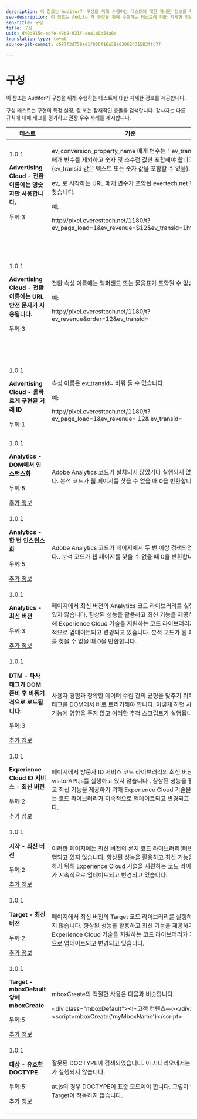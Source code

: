 ```yaml
---
description: 이 참조는 Auditor가 구성을 위해 수행하는 테스트에 대한 자세한 정보를 제공합니다.
seo-description: 이 참조는 Auditor가 구성을 위해 수행하는 테스트에 대한 자세한 정보를 제공합니다.
seo-title: 구성
title: 구성
uuid: d40d815c-edfe-48b9-921f-cea1b0b54a0a
translation-type: tm+mt
source-git-commit: c697f3d759ad1f086f16a39e03062431583ffd7f

---
```



# 구성

이 참조는 Auditor가 구성을 위해 수행하는 테스트에 대한 자세한 정보를 제공합니다.

구성 테스트는 구현의 특정 설정, 값 또는 잠재적인 충돌을 검색합니다. 감사자는 다른 규칙에 대해 태그를 평가하고 권장 우수 사례를 제시합니다.

<table id="table_A8A1FC360482447185C8460A18426638"> 
 <thead> 
  <tr> 
   <th colname="col1" class="entry"> 테스트 </th> 
   <th colname="col2" class="entry"> 기준 </th> 
   <th colname="col3" class="entry"> 권장 사항 </th> 
  </tr>
 </thead>
 <tbody> 
  <tr> 
   <td colname="col1"> 
    <draft-comment>
      1.0.1 
    </draft-comment> <p><b>Advertising Cloud - 전환 이름에는 영숫자만 사용합니다.</b> </p> <p>두께:3 </p> </td> 
   <td colname="col2"> <p>ev_conversion_property_name <span class="codeph"> 매개 변수는 "</span> ev_transid<span class="codeph"> " 매개 변수를 제외하고 숫자 및 소수점 값만 포함해야 합니다(</span>ev_transid <span class="codeph"></span> 값은 텍스트 또는 숫자 값을 포함할 수 있음). </p> <p>ev_ <span class="codeph"> 로 시작하는 URL</span> 매개 변수가 포함된 evertech.net <span class="codeph"> 픽셀을 찾습니다</span>. </p> <p>예: </p> <p><span class="codeph"> http://pixel.everesttech.net/1180/t?ev_page_load=1&amp;ev_revenue=$12&amp;ev_transid=1hf74i47 </span> </p> </td> 
   <td colname="col3"> <p> 거래 속성 매개 변수에는 숫자 및 소수점 값만 포함되어야 합니다. </p> <p> <p>경고: 다른 모든 값 유형은 데이터 손실을 초래할 수 있습니다. </p> </p> </td> 
  </tr> 
  <tr> 
   <td colname="col1"> 
    <draft-comment>
      1.0.1 
    </draft-comment> <p><b>Advertising Cloud - 전환 이름에는 URL 안전 문자가 사용됩니다.</b> </p> <p>두께:3 </p> </td> 
   <td colname="col2"> <p> 전환 속성 이름에는 앰퍼샌드 또는 물음표가 포함될 수 없습니다. </p> <p> 예: </p> <p><span class="codeph"> http://pixel.everesttech.net/1180/t?ev_revenue&amp;order=12&amp;ev_transid=</span> </p> </td> 
   <td colname="col3"> <p>거래 속성 매개 변수에 인코딩되지 않은 앰퍼샌드 또는 물음표가 포함되어 있지 않은지 확인하십시오. 이렇게 하면 URL 형식이 중단됩니다. </p> <p> <p>경고:인코딩되지 않은 앰퍼샌드 또는 물음표가 포함된 속성 매개 변수(예:ev_form <span class="codeph"> Complete?=1</span> 또는 <span class="codeph"> ev_formComplete&amp;Submit=1</span>)로 인해 데이터가 손실될 수 있습니다. </p> </p> </td> 
  </tr> 
  <tr> 
   <td colname="col1"> 
    <draft-comment>
      1.0.1 
    </draft-comment> <p><b>Advertising Cloud - 올바르게 구현된 거래 ID</b> </p> <p>두께:1 </p> </td> 
   <td colname="col2"> <p> 속성 이름은 <span class="codeph"> ev_transid=</span> 비워 둘 수 없습니다. </p> <p>예: </p> <p> <span class="codeph"> http://pixel.everesttech.net/1180/t?ev_page_load=1&amp;ev_revenue= 12&amp; ev_transid=</span> </p> </td> 
   <td colname="col3"> <p>속성 이름 <span class="codeph"> ev_transid=</span> 은 값(<span class="codeph"> ev_transid=</span>) 없이 남겨둘 수 없습니다. 값이 없으면 트랜잭션 데이터 손실이 있을 수 있습니다. ev_transid=에 값을 <span class="codeph"> 할당하거나</span> 픽셀에서 매개 변수를 제거합니다. </p> </td> 
  </tr> 
  <tr> 
   <td colname="col1"> 
    <draft-comment>
      1.0.1 
    </draft-comment> <p><b>Analytics - DOM에서 인스턴스화</b> </p> <p>두께:5 </p> <p><a href="https://experiencecloud.adobe.com/resources/help/en_US/sc/implement/impl_testing.html" format="html" scope="external"> 추가 정보</a> </p> </td> 
   <td colname="col2"> <p> Adobe Analytics 코드가 설치되지 않았거나 실행되지 않았습니다. 분석 코드가 웹 페이지를 찾을 수 없을 때 0을 반환합니다. </p> </td> 
   <td colname="col3"> <p>Analytics 태그가 페이지에 구현되어 있고 후속 스크립트 활동에서 차단되지 않았는지 확인합니다. </p> </td> 
  </tr> 
  <tr> 
   <td colname="col1"> 
    <draft-comment>
      1.0.1 
    </draft-comment> <p><b>Analytics - 한 번 인스턴스화</b> </p> <p>두께:5 </p> <p><a href="https://experiencecloud.adobe.com/resources/help/en_US/sc/implement/" format="https" scope="external"> 추가 정보</a> </p> </td> 
   <td colname="col2"> <p> Adobe Analytics 코드가 페이지에서 두 번 이상 검색되었습니다.. 분석 코드가 웹 페이지를 찾을 수 없을 때 0을 반환합니다. </p> </td> 
   <td colname="col3"> <p>페이지에 Analytics 태그가 하나만 있어야 합니다. </p> </td> 
  </tr> 
  <tr> 
   <td colname="col1"> 
    <draft-comment>
      1.0.1 
    </draft-comment> <p><b>Analytics - 최신 버전</b> </p> <p>두께:3 </p> <p><a href="https://experiencecloud.adobe.com/resources/help/en_US/sc/appmeasurement/release" format="https" scope="external"> 추가 정보</a> </p> </td> 
   <td colname="col2"> <p> 페이지에서 최신 버전의 Analytics 코드 라이브러리를 실행하고 있지 않습니다. 향상된 성능을 활용하고 최신 기능을 제공하기 위해 Experience Cloud 기술을 지원하는 코드 라이브러리가 지속적으로 업데이트되고 변경되고 있습니다. 분석 코드가 웹 페이지를 찾을 수 없을 때 0을 반환합니다. </p> </td> 
   <td colname="col3"> <p>최신 버전의 Analytics 라이브러리를 설치합니다. </p> </td> 
  </tr> 
  <tr> 
   <td colname="col1"> 
    <draft-comment>
      1.0.1 
    </draft-comment> <p><b>DTM - 타사 태그가 DOM 준비 후 비동기적으로 로드됩니다.</b> </p> <p>두께:3 </p> <p><a href="https://experiencecloud.adobe.com/resources/help/en_US/dtm/load_order.html" format="html" scope="external"> 추가 정보</a> </p> </td> 
   <td colname="col2"> <p>사용자 경험과 정확한 데이터 수집 간의 균형을 맞추기 위해 타사 태그를 DOM에서 바로 트리거해야 합니다. 이렇게 하면 사이트 기능에 영향을 주지 않고 이러한 추적 스크립트가 실행됩니다. </p> </td> 
   <td colname="col3"> <p>타사 픽셀을 실행하는 모든 규칙을 조정하여 DOM 준비에서 문제를 해결합니다. </p> </td> 
  </tr> 
  <tr> 
   <td colname="col1"> 
    <draft-comment>
      1.0.1 
    </draft-comment> <p><b>Experience Cloud ID 서비스 - 최신 버전</b> </p> <p>두께:2 </p> <p><a href="https://experiencecloud.adobe.com/resources/help/en_US/dtm/macid.html" format="html" scope="external"> 추가 정보</a> </p> </td> 
   <td colname="col2"> <p> 페이지에서 방문자 ID 서비스 코드 라이브러리의 최신 버전인 visitorAPI.js를 실행하고 있지 않습니다 <span class="codeph"></span>. 향상된 성능을 활용하고 최신 기능을 제공하기 위해 Experience Cloud 기술을 지원하는 코드 라이브러리가 지속적으로 업데이트되고 변경되고 있습니다. </p> </td> 
   <td colname="col3"> <p>최신 버전의 방문자 ID 서비스 라이브러리를 설치합니다. </p> </td> 
  </tr> 
  <tr> 
   <td colname="col1"> 
    <draft-comment>
      1.0.1 
    </draft-comment> <p><b>시작 - 최신 버전</b> </p> <p>두께:2 </p> <p><a href="https://docs.adobelaunch.com/getting-started" format="https" scope="external"> 추가 정보</a> </p> </td> 
   <td colname="col2"> <p>이러한 페이지에는 최신 버전의 론치 코드 라이브러리(터빈)가 실행되고 있지 않습니다. 향상된 성능을 활용하고 최신 기능을 제공하기 위해 Experience Cloud 기술을 지원하는 코드 라이브러리가 지속적으로 업데이트되고 변경되고 있습니다. </p> </td> 
   <td colname="col3"> <p> Launch 라이브러리를 다시 만들고 게시하여 Launch 라이브러리를 업데이트합니다. </p> </td> 
  </tr> 
  <tr> 
   <td colname="col1"> 
    <draft-comment>
      1.0.1 
    </draft-comment> <p><b>Target - 최신 버전</b> </p> <p>두께:2 </p> <p><a href="https://experiencecloud.adobe.com/resources/help/en_US/target/dtm/update-target-tool.html" format="html" scope="external"> 추가 정보</a> </p> </td> 
   <td colname="col2"> <p> 페이지에서 최신 버전의 Target 코드 라이브러리를 실행하고 있지 않습니다. 향상된 성능을 활용하고 최신 기능을 제공하기 위해 Experience Cloud 기술을 지원하는 코드 라이브러리가 지속적으로 업데이트되고 변경되고 있습니다. </p> </td> 
   <td colname="col3"> <p>최신 버전의 Target 라이브러리를 설치합니다. </p> </td> 
  </tr> 
  <tr> 
   <td colname="col1"> 
    <draft-comment>
      1.0.1 
    </draft-comment> <p><b>Target - mboxDefault 앞에 mboxCreate </b> </p> <p>두께:5 </p> <p><a href="https://experiencecloud.adobe.com/resources/help/en_US/target/ov2/r_target-atjs-mboxcreate.html" format="html" scope="external"> 추가 정보</a> </p> </td> 
   <td colname="col2"> <p>mboxCreate의 적절한 <span class="codeph"></span> 사용은 다음과 비슷합니다. </p> <p> <span class="codeph"> &lt;div class="mboxDefault"&gt;&lt;!-고객 컨텐츠—&gt;&lt;/div&gt;&lt;script&gt;mboxCreate('myMboxName')&lt;/script&gt;</span> </p> </td> 
   <td colname="col3"> <p>mboxCreate() <span class="codeph"> 를 호출하기 전에</span> &lt;div class="mboxDefault"&gt;&lt;/div&gt; <span class="codeph"></span>태그를 포함해야 합니다. at.js는 사용자를 위해 하나를 추가하지 않습니다. </p> </td> 
  </tr> 
  <tr> 
   <td colname="col1"> 
    <draft-comment>
      1.0.1 
    </draft-comment> <p><b>대상 - 유효한 DOCTYPE</b> </p> <p>두께:5 </p> <p><a href="https://experiencecloud.adobe.com/resources/help/en_US/target/ov2/r_target-atjs-mboxcreate.html" format="html" scope="external"> 추가 정보</a> </p> </td> 
   <td colname="col2"> <p> 잘못된 DOCTYPE이 검색되었습니다. 이 시나리오에서는 mbox가 실행되지 않습니다. </p> <p>at.js의 경우 DOCTYPE이 표준 모드여야 합니다. 그렇지 않으면 Target이 작동하지 않습니다. </p> </td> 
   <td colname="col3"> <p>페이지에서 DOCTYPE을 업데이트합니다. </p> </td> 
  </tr> 
 </tbody> 
</table>

